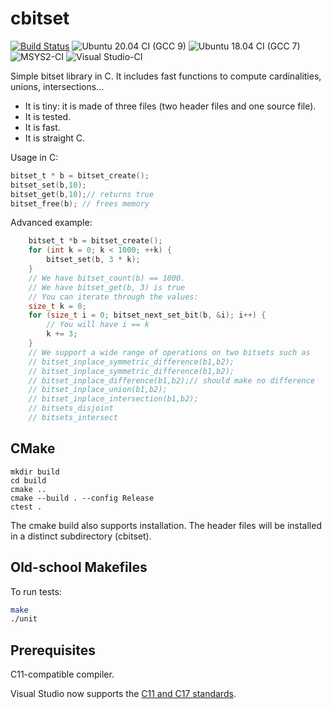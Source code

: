 # cbitset
[![Build Status](https://travis-ci.org/lemire/cbitset.png)](https://travis-ci.org/lemire/cbitset)
![Ubuntu 20.04 CI (GCC 9)](https://github.com/lemire/cbitset/workflows/Ubuntu%2020.04%20CI%20(GCC%209)/badge.svg)
![Ubuntu 18.04 CI (GCC 7)](https://github.com/lemire/cbitset/workflows/Ubuntu%2018.04%20CI%20(GCC%207)/badge.svg)
![MSYS2-CI](https://github.com/lemire/cbitset/workflows/MSYS2-CI/badge.svg)
![Visual Studio-CI](https://github.com/lemire/cbitset/workflows/VS16-CI/badge.svg)

Simple bitset library in C. It includes fast functions
to compute cardinalities, unions, intersections...

- It is tiny: it is made of three files (two header files and one source file).
- It is tested.
- It is fast.
- It is straight C.

Usage in C:
```C
bitset_t * b = bitset_create();
bitset_set(b,10);
bitset_get(b,10);// returns true
bitset_free(b); // frees memory
```

Advanced example:


```C
    bitset_t *b = bitset_create();
    for (int k = 0; k < 1000; ++k) {
        bitset_set(b, 3 * k);
    }
    // We have bitset_count(b) == 1000.
    // We have bitset_get(b, 3) is true
    // You can iterate through the values:
    size_t k = 0;
    for (size_t i = 0; bitset_next_set_bit(b, &i); i++) {
        // You will have i == k
        k += 3;
    }
    // We support a wide range of operations on two bitsets such as
    // bitset_inplace_symmetric_difference(b1,b2);
    // bitset_inplace_symmetric_difference(b1,b2);
    // bitset_inplace_difference(b1,b2);// should make no difference
    // bitset_inplace_union(b1,b2);
    // bitset_inplace_intersection(b1,b2);
    // bitsets_disjoint
    // bitsets_intersect
```

## CMake

```
mkdir build
cd build
cmake ..
cmake --build . --config Release  
ctest .
```

The cmake build also supports installation. The header files will be installed in a distinct subdirectory (cbitset).


## Old-school Makefiles

To run tests:
```bash
make
./unit
```

## Prerequisites

C11-compatible compiler.

Visual Studio now supports the [C11 and C17 standards](https://devblogs.microsoft.com/cppblog/c11-and-c17-standard-support-arriving-in-msvc/).

